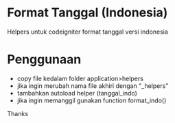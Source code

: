 # Format Tanggal (Indonesia)
Helpers untuk codeigniter format tanggal versi indonesia

# Penggunaan
- copy file kedalam folder application>helpers
- jika ingin merubah nama file akhiri dengan "_helpers"
- tambahkan autoload helper (tanggal_indo)
- jika ingin memanggil gunakan function format_indo()

Thanks
